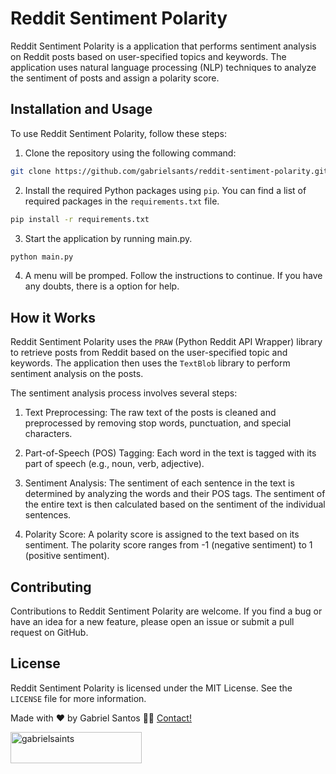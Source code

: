 <h1>Reddit Sentiment Polarity</h1>


Reddit Sentiment Polarity is a application that performs sentiment analysis on Reddit posts based on user-specified topics and keywords. The application uses natural language processing (NLP) techniques to analyze the sentiment of posts and assign a polarity score.


## Installation and Usage
To use Reddit Sentiment Polarity, follow these steps:

1. Clone the repository using the following command:

 ```bash
git clone https://github.com/gabrielsants/reddit-sentiment-polarity.git
 ```

2. Install the required Python packages using `pip`. You can find a list of required packages in the `requirements.txt` file.

```bash
pip install -r requirements.txt
 ```
 
3. Start the application by running main.py.

```bash
python main.py
 ```
 
4. A menu will be promped. Follow the instructions to continue. If you have any doubts, there is a option for help.

## How it Works
Reddit Sentiment Polarity uses the `PRAW` (Python Reddit API Wrapper) library to retrieve posts from Reddit based on the user-specified topic and keywords. The application then uses the `TextBlob` library to perform sentiment analysis on the posts.

The sentiment analysis process involves several steps:

1. Text Preprocessing: The raw text of the posts is cleaned and preprocessed by removing stop words, punctuation, and special characters.

2. Part-of-Speech (POS) Tagging: Each word in the text is tagged with its part of speech (e.g., noun, verb, adjective).

3. Sentiment Analysis: The sentiment of each sentence in the text is determined by analyzing the words and their POS tags. The sentiment of the entire text is then calculated based on the sentiment of the individual sentences.

4. Polarity Score: A polarity score is assigned to the text based on its sentiment. The polarity score ranges from -1 (negative sentiment) to 1 (positive sentiment).

## Contributing
Contributions to Reddit Sentiment Polarity are welcome. If you find a bug or have an idea for a new feature, please open an issue or submit a pull request on GitHub.

## License
Reddit Sentiment Polarity is licensed under the MIT License. See the `LICENSE` file for more information.

Made with ❤️ by Gabriel Santos 👋🏽 [Contact!](https://www.linkedin.com/in/dev-gabriel-santos/)

<p>
	<a href="https://www.buymeacoffee.com/gabrielsaints">
		<img align="left" src="https://cdn.buymeacoffee.com/buttons/v2/default-yellow.png" 
		height="50" width="210" alt="gabrielsaints"/>
	</a>
</p>
<br>
